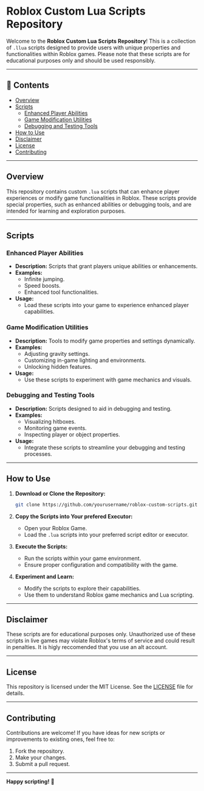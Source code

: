 # Roblox Custom Lua Scripts Repository

Welcome to the **Roblox Custom Lua Scripts Repository**! This is a collection of `.llua` scripts designed to provide users with unique properties and functionalities within Roblox games. Please note that these scripts are for educational purposes only and should be used responsibly.

---

## 📜 Contents

- [Overview](#overview)
- [Scripts](#scripts)
  - [Enhanced Player Abilities](#enhanced-player-abilities)
  - [Game Modification Utilities](#game-modification-utilities)
  - [Debugging and Testing Tools](#debugging-and-testing-tools)
- [How to Use](#how-to-use)
- [Disclaimer](#disclaimer)
- [License](#license)
- [Contributing](#contributing)

---

## Overview

This repository contains custom `.lua` scripts that can enhance player experiences or modify game functionalities in Roblox. These scripts provide special properties, such as enhanced abilities or debugging tools, and are intended for learning and exploration purposes.

---

## Scripts

### Enhanced Player Abilities
- **Description:** Scripts that grant players unique abilities or enhancements.
- **Examples:**
  - Infinite jumping.
  - Speed boosts.
  - Enhanced tool functionalities.
- **Usage:**
  - Load these scripts into your game to experience enhanced player capabilities.

### Game Modification Utilities
- **Description:** Tools to modify game properties and settings dynamically.
- **Examples:**
  - Adjusting gravity settings.
  - Customizing in-game lighting and environments.
  - Unlocking hidden features.
- **Usage:**
  - Use these scripts to experiment with game mechanics and visuals.

### Debugging and Testing Tools
- **Description:** Scripts designed to aid in debugging and testing.
- **Examples:**
  - Visualizing hitboxes.
  - Monitoring game events.
  - Inspecting player or object properties.
- **Usage:**
  - Integrate these scripts to streamline your debugging and testing processes.

---

## How to Use

1. **Download or Clone the Repository:**
   ```bash
   git clone https://github.com/yourusername/roblox-custom-scripts.git
   ```

2. **Copy the Scripts into Your prefered Executor:**
   - Open your Roblox Game.
   - Load the `.lua` scripts into your preferred script editor or executor.

3. **Execute the Scripts:**
   - Run the scripts within your game environment.
   - Ensure proper configuration and compatibility with the game.

4. **Experiment and Learn:**
   - Modify the scripts to explore their capabilities.
   - Use them to understand Roblox game mechanics and Lua scripting.

---

## Disclaimer

These scripts are for educational purposes only. Unauthorized use of these scripts in live games may violate Roblox's terms of service and could result in penalties. It is higly reccomended that you use an alt account.

---

## License

This repository is licensed under the MIT License. See the [LICENSE](LICENSE) file for details.

---

## Contributing

Contributions are welcome! If you have ideas for new scripts or improvements to existing ones, feel free to:

1. Fork the repository.
2. Make your changes.
3. Submit a pull request.

---

**Happy scripting!** 🚀
